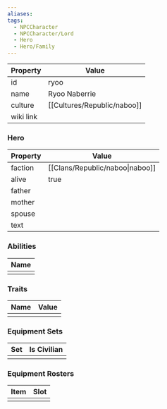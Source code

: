 ```yaml
---
aliases: 
tags:
  - NPCCharacter
  - NPCCharacter/Lord
  - Hero
  - Hero/Family
---
```


| Property  | Value         |
| :-------- | ------------- |
| id        | ryoo          |
| name      | Ryoo Naberrie |
| culture   | [[Cultures/Republic/naboo]]     |
| wiki link |               |
### Hero
| Property | Value                           |
| -------- | ------------------------------- |
| faction  | [[Clans/Republic/naboo\|naboo]] |
| alive    | true                            |
| father   |                                 |
| mother   |                                 |
| spouse   |                                 |
| text     |                                 |

### Abilities
| Name |
| :--: |
|      |

### Traits
| Name | Value |
| ---- | ----- |
|      |       |

### Equipment Sets
| Set | Is Civilian |
| --- | ----------- |
|     |             |

### Equipment Rosters
| Item | Slot |
| ---- | ---- |
|      |      |
